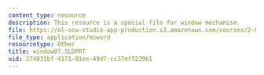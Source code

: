 ```yaml
---
content_type: resource
description: This resource is a special file for window mechanism.
file: https://ol-ocw-studio-app-production.s3.amazonaws.com/courses/2-007-design-and-manufacturing-i-spring-2009/274831bf417101ee49d7cc37ef7239b1_window07.SLDPRT
file_type: application/msword
resourcetype: Other
title: window07.SLDPRT
uid: 274831bf-4171-01ee-49d7-cc37ef7239b1
---
```


